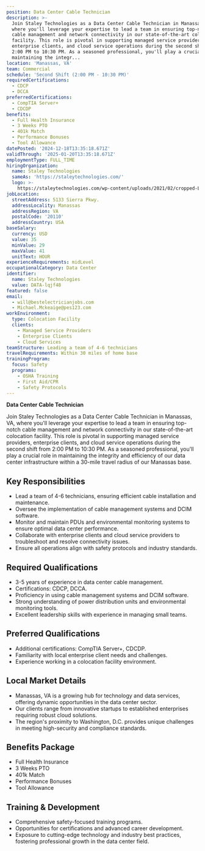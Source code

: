 ```yaml
---
position: Data Center Cable Technician
description: >-
  Join Staley Technologies as a Data Center Cable Technician in Manassas, VA,
  where you'll leverage your expertise to lead a team in ensuring top-notch
  cable management and network connectivity in our state-of-the-art colocation
  facility. This role is pivotal in supporting managed service providers,
  enterprise clients, and cloud service operations during the second shift from
  2:00 PM to 10:30 PM. As a seasoned professional, you'll play a crucial role in
  maintaining the integr...
location: 'Manassas, VA'
team: Commercial
schedule: 'Second Shift (2:00 PM - 10:30 PM)'
requiredCertifications:
  - CDCP
  - DCCA
preferredCertifications:
  - CompTIA Server+
  - CDCDP
benefits:
  - Full Health Insurance
  - 3 Weeks PTO
  - 401k Match
  - Performance Bonuses
  - Tool Allowance
datePosted: '2024-12-18T13:35:18.671Z'
validThrough: '2025-01-20T13:35:18.671Z'
employmentType: FULL_TIME
hiringOrganization:
  name: Staley Technologies
  sameAs: 'https://staleytechnologies.com/'
  logo: >-
    https://staleytechnologies.com/wp-content/uploads/2021/02/cropped-Logo_StaleyTechnologies.png
jobLocation:
  streetAddress: 5133 Sierra Pkwy.
  addressLocality: Manassas
  addressRegion: VA
  postalCode: '20110'
  addressCountry: USA
baseSalary:
  currency: USD
  value: 35
  minValue: 29
  maxValue: 41
  unitText: HOUR
experienceRequirements: midLevel
occupationalCategory: Data Center
identifier:
  name: Staley Technologies
  value: DATA-lqjf48
featured: false
email:
  - will@bestelectricianjobs.com
  - Michael.Mckeaige@pes123.com
workEnvironment:
  type: Colocation Facility
  clients:
    - Managed Service Providers
    - Enterprise Clients
    - Cloud Services
teamStructure: Leading a team of 4-6 technicians
travelRequirements: Within 30 miles of home base
trainingProgram:
  focus: Safety
  programs:
    - OSHA Training
    - First Aid/CPR
    - Safety Protocols
---
```




**Data Center Cable Technician**

Join Staley Technologies as a Data Center Cable Technician in Manassas, VA, where you'll leverage your expertise to lead a team in ensuring top-notch cable management and network connectivity in our state-of-the-art colocation facility. This role is pivotal in supporting managed service providers, enterprise clients, and cloud service operations during the second shift from 2:00 PM to 10:30 PM. As a seasoned professional, you'll play a crucial role in maintaining the integrity and efficiency of our data center infrastructure within a 30-mile travel radius of our Manassas base.

## Key Responsibilities

- Lead a team of 4-6 technicians, ensuring efficient cable installation and maintenance.
- Oversee the implementation of cable management systems and DCIM software.
- Monitor and maintain PDUs and environmental monitoring systems to ensure optimal data center performance.
- Collaborate with enterprise clients and cloud service providers to troubleshoot and resolve connectivity issues.
- Ensure all operations align with safety protocols and industry standards.

## Required Qualifications

- 3-5 years of experience in data center cable management.
- Certifications: CDCP, DCCA.
- Proficiency in using cable management systems and DCIM software.
- Strong understanding of power distribution units and environmental monitoring tools.
- Excellent leadership skills with experience in managing small teams.

## Preferred Qualifications

- Additional certifications: CompTIA Server+, CDCDP.
- Familiarity with local enterprise client needs and challenges.
- Experience working in a colocation facility environment.

## Local Market Details

- Manassas, VA is a growing hub for technology and data services, offering dynamic opportunities in the data center sector.
- Our clients range from innovative startups to established enterprises requiring robust cloud solutions.
- The region's proximity to Washington, D.C. provides unique challenges in meeting high-security and compliance standards.

## Benefits Package

- Full Health Insurance
- 3 Weeks PTO
- 401k Match
- Performance Bonuses
- Tool Allowance

## Training & Development

- Comprehensive safety-focused training programs.
- Opportunities for certifications and advanced career development.
- Exposure to cutting-edge technology and industry best practices, fostering professional growth in the data center field.